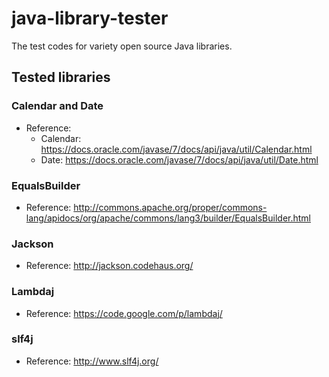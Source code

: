 # java-library-tester
The test codes for variety open source Java libraries.

## Tested libraries

### Calendar and Date
- Reference: 
  - Calendar: https://docs.oracle.com/javase/7/docs/api/java/util/Calendar.html
  - Date: https://docs.oracle.com/javase/7/docs/api/java/util/Date.html

### EqualsBuilder
- Reference: http://commons.apache.org/proper/commons-lang/apidocs/org/apache/commons/lang3/builder/EqualsBuilder.html

### Jackson
- Reference: http://jackson.codehaus.org/

### Lambdaj
- Reference: https://code.google.com/p/lambdaj/

### slf4j
- Reference: http://www.slf4j.org/
